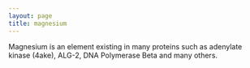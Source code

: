 ```yaml
---
layout: page
title: magnesium
---
```


Magnesium is an element existing in many proteins such as adenylate kinase (4ake), ALG-2, DNA Polymerase Beta and many others. 
